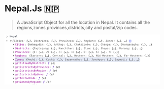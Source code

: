 # Nepal.Js 🇳🇵
>A JavaScript Object for all the location in Nepal. It contains all the regions,zones,provinces,districts,city and postal/zip codes.<br>

![Nepal.js](/Screenshots/nepal.png?raw=true "Nepal.js")